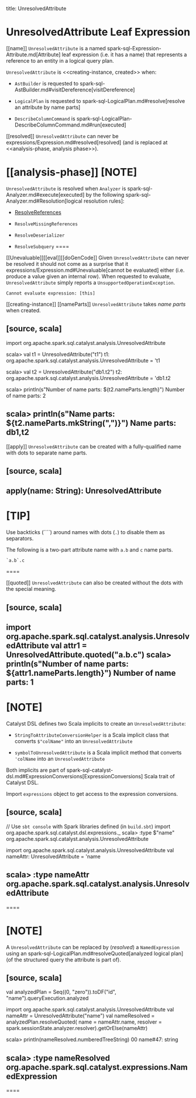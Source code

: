title: UnresolvedAttribute

# UnresolvedAttribute Leaf Expression

[[name]]
`UnresolvedAttribute` is a named spark-sql-Expression-Attribute.md[Attribute] leaf expression (i.e. it has a name) that represents a reference to an entity in a logical query plan.

`UnresolvedAttribute` is <<creating-instance, created>> when:

* `AstBuilder` is requested to spark-sql-AstBuilder.md#visitDereference[visitDereference]

* `LogicalPlan` is requested to spark-sql-LogicalPlan.md#resolve[resolve an attribute by name parts]

* `DescribeColumnCommand` is spark-sql-LogicalPlan-DescribeColumnCommand.md#run[executed]

[[resolved]]
`UnresolvedAttribute` can never be expressions/Expression.md#resolved[resolved] (and is replaced at <<analysis-phase, analysis phase>>).

[[analysis-phase]]
[NOTE]
====
`UnresolvedAttribute` is resolved when `Analyzer` is spark-sql-Analyzer.md#execute[executed] by the following spark-sql-Analyzer.md#Resolution[logical resolution rules]:

* [ResolveReferences](../logical-analysis-rules/ResolveReferences.md#resolve)

* `ResolveMissingReferences`

* `ResolveDeserializer`

* `ResolveSubquery`
====

[[Unevaluable]][[eval]][[doGenCode]]
Given `UnresolvedAttribute` can never be resolved it should not come as a surprise that it expressions/Expression.md#Unevaluable[cannot be evaluated] either (i.e. produce a value given an internal row). When requested to evaluate, `UnresolvedAttribute` simply reports a `UnsupportedOperationException`.

```
Cannot evaluate expression: [this]
```

[[creating-instance]]
[[nameParts]]
`UnresolvedAttribute` takes *name parts* when created.

[source, scala]
----
import org.apache.spark.sql.catalyst.analysis.UnresolvedAttribute

scala> val t1 = UnresolvedAttribute("t1")
t1: org.apache.spark.sql.catalyst.analysis.UnresolvedAttribute = 't1

scala> val t2 = UnresolvedAttribute("db1.t2")
t2: org.apache.spark.sql.catalyst.analysis.UnresolvedAttribute = 'db1.t2

scala> println(s"Number of name parts: ${t2.nameParts.length}")
Number of name parts: 2

scala> println(s"Name parts: ${t2.nameParts.mkString(",")}")
Name parts: db1,t2
----

[[apply]]
`UnresolvedAttribute` can be created with a fully-qualified name with dots to separate name parts.

[source, scala]
----
apply(name: String): UnresolvedAttribute
----

[TIP]
====
Use backticks (````) around names with dots (`.`) to disable them as separators.

The following is a two-part attribute name with `a.b` and `c` name parts.

```
`a.b`.c
```
====

[[quoted]]
`UnresolvedAttribute` can also be created without the dots with the special meaning.

[source, scala]
----
import org.apache.spark.sql.catalyst.analysis.UnresolvedAttribute
val attr1 = UnresolvedAttribute.quoted("a.b.c")
scala> println(s"Number of name parts: ${attr1.nameParts.length}")
Number of name parts: 1
----

[NOTE]
====
Catalyst DSL defines two Scala implicits to create an `UnresolvedAttribute`:

* `StringToAttributeConversionHelper` is a Scala implicit class that converts `$"colName"` into an `UnresolvedAttribute`

* `symbolToUnresolvedAttribute` is a Scala implicit method that converts `'colName` into an `UnresolvedAttribute`

Both implicits are part of spark-sql-catalyst-dsl.md#ExpressionConversions[ExpressionConversions] Scala trait of Catalyst DSL.

Import `expressions` object to get access to the expression conversions.

[source, scala]
----
// Use `sbt console` with Spark libraries defined (in `build.sbt`)
import org.apache.spark.sql.catalyst.dsl.expressions._
scala> :type $"name"
org.apache.spark.sql.catalyst.analysis.UnresolvedAttribute

import org.apache.spark.sql.catalyst.analysis.UnresolvedAttribute
val nameAttr: UnresolvedAttribute = 'name

scala> :type nameAttr
org.apache.spark.sql.catalyst.analysis.UnresolvedAttribute
----
====

[NOTE]
====
A `UnresolvedAttribute` can be replaced by (_resolved_) a `NamedExpression` using an spark-sql-LogicalPlan.md#resolveQuoted[analyzed logical plan] (of the structured query the attribute is part of).

[source, scala]
----
val analyzedPlan = Seq((0, "zero")).toDF("id", "name").queryExecution.analyzed

import org.apache.spark.sql.catalyst.analysis.UnresolvedAttribute
val nameAttr = UnresolvedAttribute("name")
val nameResolved = analyzedPlan.resolveQuoted(
  name = nameAttr.name,
  resolver = spark.sessionState.analyzer.resolver).getOrElse(nameAttr)

scala> println(nameResolved.numberedTreeString)
00 name#47: string

scala> :type nameResolved
org.apache.spark.sql.catalyst.expressions.NamedExpression
----
====
